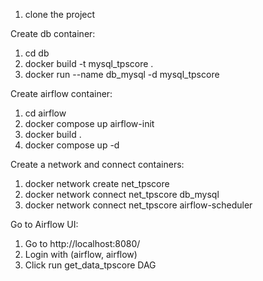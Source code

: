 1. clone the project 

Create db container:
1. cd db
2. docker build -t mysql_tpscore .
3. docker run --name db_mysql -d mysql_tpscore

Create airflow container:
1. cd airflow
2. docker compose up airflow-init
3. docker build .
4. docker compose up -d

Create a network and connect containers:
1. docker network create net_tpscore
2. docker network connect net_tpscore db_mysql
3. docker network connect net_tpscore airflow-scheduler

Go to Airflow UI:
1. Go to http://localhost:8080/ 
2. Login with (airflow, airflow)
3. Click run get_data_tpscore DAG
